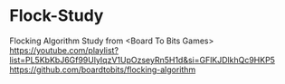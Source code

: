 # Flock-Study
Flocking Algorithm Study from &lt;Board To Bits Games>
https://youtube.com/playlist?list=PL5KbKbJ6Gf99UlyIqzV1UpOzseyRn5H1d&si=GFlKJDlkhQc9HKP5
https://github.com/boardtobits/flocking-algorithm
